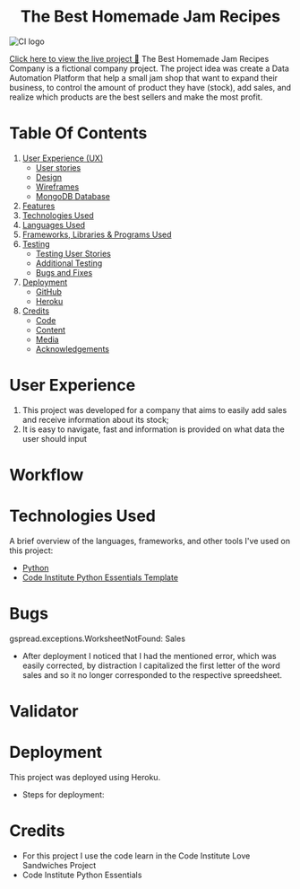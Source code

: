 

<h1 align="center">The Best Homemade Jam Recipes</h1>

![CI logo](https://codeinstitute.s3.amazonaws.com/fullstack/ci_logo_small.png)

[Click here to view the live project :link:](https://the-best-homemade-jam-company.herokuapp.com/)
The Best Homemade Jam Recipes Company is a fictional company project. The project idea was create a Data Automation Platform that help a small jam shop that want to expand their business, to control the amount of product they have (stock), add sales, and realize which products are the best sellers and make the most profit. 
# Table Of Contents

1. [User Experience (UX)](#user-experience)
    - [User stories](#user-stories)
    - [Design](#design)
    - [Wireframes](#wireframes)
    - [MongoDB Database](#mongodb-database)
2. [Features](#features)
3. [Technologies Used](#technologies-used)
4.  [Languages Used](#languages-used)
5.  [Frameworks, Libraries & Programs Used](#frameworks-libraries-and-programs-used)
6.  [Testing](#testing)
    - [Testing User Stories](#testing-user-stories)
    - [Additional Testing](#additional-testing)
    - [Bugs and Fixes](#bugs-and-fixes)
7. [Deployment](#deployment)
    - [GitHub](#github-pages)
    - [Heroku](#heroku)
8. [Credits](#credits)
    - [Code](#code)
    - [Content](#content)
    - [Media](#media)
    - [Acknowledgements](#acknowledgements)

# User Experience

1. This project was developed for a company that aims to easily add sales and receive information about its stock;
2. It is easy to navigate, fast and information is provided on what data the user should input

# Workflow

# Technologies Used

A brief overview of the languages, frameworks, and other tools I've used on this project:

- [Python](https://pt.wikipedia.org/wiki/Python)
- [Code Institute Python Essentials Template]( https://github.com/Code-Institute-Org/python-essentials-template)

# Bugs
gspread.exceptions.WorksheetNotFound: Sales
* After deployment I noticed that I had the mentioned error, which was easily corrected, by distraction I capitalized the first letter of the word sales and so it no longer corresponded to the respective spreedsheet.

# Validator

# Deployment
This project was deployed using Heroku.

* Steps for deployment:
 
# Credits
* For this project I use the code learn in the Code Institute Love Sandwiches Project
* Code Institute Python Essentials
